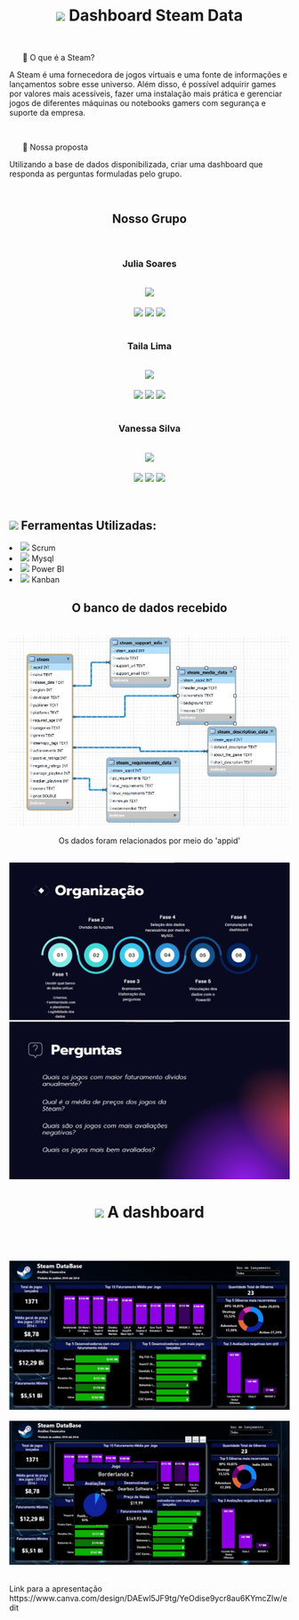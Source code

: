 <h1 align='center'> <img width='60px' src="https://logosmarcas.net/wp-content/uploads/2020/11/Steam-Logo.png"> Dashboard Steam Data </h1>
<br>  
<ul >🔹 O que é a Steam? </ul>
  <p>A Steam é uma fornecedora de jogos virtuais e uma fonte de informações e lançamentos sobre esse universo. Além disso, é possível adquirir games por valores mais acessíveis, fazer uma instalação mais prática e gerenciar jogos de diferentes máquinas ou notebooks gamers com segurança e suporte da empresa. </p>
<br> 
<ul >🔹 Nossa proposta </ul>
  <p>Utilizando a base de dados disponibilizada, criar uma dashboard que responda as perguntas formuladas pelo grupo.  </p>
 <br>
<h2 align='center'> Nosso Grupo </h2>
<br>
<div align='center'>
  <div>
    <h3> Julia Soares </h3>
    <br>
    <img width='150px' src="https://media-exp1.licdn.com/dms/image/C4E03AQEQHOyUr8XzfA/profile-displayphoto-shrink_800_800/0/1634222890861?e=1643241600&v=beta&t=mOY-WLHueG3lVJhbAHULoc13lAOfhysiH9zFEX-0NCo">
    <br>
    <br>
    <a href="https://www.linkedin.com/in/julia-ap-s-soares/"><img width='30px' src="https://cdn-icons.flaticon.com/png/512/3955/premium/3955051.png?token=exp=1637702014~hmac=180e172c0f1f1470e8fffd59c3b7d90f"></a> 
    <a href="https://www.linkedin.com/in/julia-ap-s-soares/"><img width='30px' src='https://cdn-icons.flaticon.com/png/512/3955/premium/3955024.png?token=exp=1637702173~hmac=c51fdf91df38cad5a77ffda7cf9b40d0'></a>
    <a href="https://github.com/JuliaSSoares/"><img width='30px' src='https://cdn-icons-png.flaticon.com/512/733/733553.png'></a> 
    <br>
    <br>
  </div>
  <div>
    <h3> Taila Lima</h3>
    <br>
    <img width='150px' src="https://media-exp1.licdn.com/dms/image/C4D03AQG7IeQlsrmNWQ/profile-displayphoto-shrink_800_800/0/1631517847539?e=1643241600&v=beta&t=V5jdUIpq6vnTM39Et8Jy8HtO_NHWqMD9KcMZ-n4hfrU">
    <br>
    <br>
    <a href="https://www.linkedin.com/in/taila-lima-089aa2181/"><img width='30px' src="https://cdn-icons.flaticon.com/png/512/3955/premium/3955051.png?token=exp=1637702014~hmac=180e172c0f1f1470e8fffd59c3b7d90f"></a> 
    <a href="https://www.instagram.com/tailads/"><img width='30px' src='https://cdn-icons.flaticon.com/png/512/3955/premium/3955024.png?token=exp=1637702173~hmac=c51fdf91df38cad5a77ffda7cf9b40d0'></a>
    <a href="https://github.com/TailaaLima"><img width='30px' src='https://cdn-icons-png.flaticon.com/512/733/733553.png'></a>  
    <br>
    <br>
  </div>
  <h3> Vanessa Silva</h3>
    <br>
    <img width='150px' src="https://media-exp1.licdn.com/dms/image/C4E03AQHbAbJkINY08w/profile-displayphoto-shrink_800_800/0/1628359042733?e=1643241600&v=beta&t=vrR7_t1UnzdCZ-ITwxUnLvadCvDxCiXZKhJsDx-JHl4">
    <br>
    <br>
  <a href="https://www.linkedin.com/in/vanessa-silva-1398832a/"><img width='30px' src="https://cdn-icons.flaticon.com/png/512/3955/premium/3955051.png?token=exp=1637702014~hmac=180e172c0f1f1470e8fffd59c3b7d90f"></a>
  <a href="https://www.instagram.com/nessinhajs1/?hl=pt"><img width='30px' src='https://cdn-icons.flaticon.com/png/512/3955/premium/3955024.png?token=exp=1637702173~hmac=c51fdf91df38cad5a77ffda7cf9b40d0'></a>
  <a href="https://github.com/vanessajsilva"><img width='30px' src='https://cdn-icons-png.flaticon.com/512/733/733553.png'></a>  
</div>  
  <br>
  <br>
  
  <h2><img width= "25px" src="https://cdn-icons.flaticon.com/png/512/1835/premium/1835211.png?token=exp=1637714823~hmac=3017f684bd5a14db554010b1f0437ac8"> Ferramentas Utilizadas:</h2>
  <li><img width='20px' src="https://cdn-icons-png.flaticon.com/512/1933/1933991.png"> Scrum</li>
  <li><img width='20p' src="https://cdn-icons-png.flaticon.com/512/5968/5968313.png"> Mysql</li>
  <li><img width='20px' src='https://cdn-icons-png.flaticon.com/512/1281/1281715.png'> Power BI</li>
  <li><img width='20px' src='https://cdn-icons-png.flaticon.com/512/5084/5084666.png'> Kanban</li>
  
  <div align='center'>
  <h2>O banco de dados recebido </h2>
    <br>
    <img src="Relações_entidades.jpeg">
    <br>
  <p>Os dados foram relacionados por meio do 'appid'</p>
  </div>
  <div align="center">
    <br>
    <img src= "Organização.jpeg">
    <img src= "perguntas.jpeg">
    <br>
  </div>
  
  <div align='center'>
     <h1><img width= "30px" src="https://cdn-icons-png.flaticon.com/512/2328/2328966.png">  A dashboard </h1>
       <br>
       <br>
       <br>
       <img src="print-dashboard1.jpeg">
       <br>
       <br>
       <img src="print-dashboard2.jpeg">
       <br>
       <br>
  </div>
  <p> Link para a apresentação https://www.canva.com/design/DAEwl5JF9tg/YeOdise9ycr8au6KYmcZIw/edit </p>
